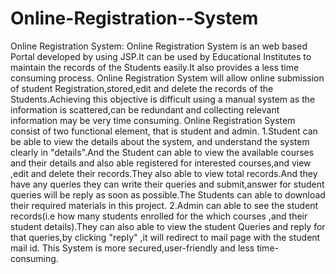 # Online-Registration--System
Online Registration System: Online Registration System is an web based Portal developed by using JSP.It can be used by Educational Institutes to maintain the records of the Students easily.It also provides a less time consuming process. Online Registration System will allow online submission of student Registration,stored,edit and delete the records of the Students.Achieving this objective is difficult using a manual system as the information is scattered,can be redundant and collecting relevant information may be very time consuming. Online Registration System consist of two functional element, that is student and admin. 1.Student can be able to view the details about the system, and understand the system clearly in "details".And the Student can able to view the available courses and their details and also able registered for interested courses,and view ,edit and delete their records.They also able to view total records.And they have any queries they can write their queries and submit,answer for student queries will be reply as soon as possible.The Students can able to download their required materials in this project. 2.Admin can able to see the student records(i.e how many students enrolled for the which courses ,and their student details).They can also able to view the student Queries and reply for that queries,by clicking "reply" ,it will redirect to mail page with the student mail id. This System is more secured,user-friendly and less time-consuming.
